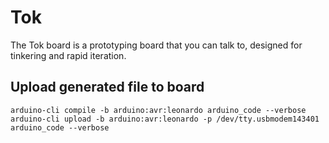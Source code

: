 # Tok
The Tok board is a prototyping board that you can talk to, designed for tinkering and rapid iteration.

## Upload generated file to board
```
arduino-cli compile -b arduino:avr:leonardo arduino_code --verbose
arduino-cli upload -b arduino:avr:leonardo -p /dev/tty.usbmodem143401 arduino_code --verbose
```